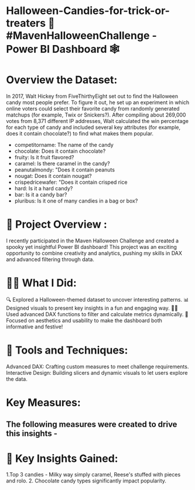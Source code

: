 # Halloween-Candies-for-trick-or-treaters 🎃 #MavenHalloweenChallenge - Power BI Dashboard 🕸️

# Overview the Dataset:

In 2017, Walt Hickey from FiveThirthyEight set out to find the Halloween candy most people prefer. To figure it out, he set up an experiment in which online voters could select their favorite candy from randomly generated matchups (for example, Twix or Snickers?).
After compiling about 269,000 votes from 8,371 different IP addresses, Walt calculated the win percentage for each type of candy and included several key attributes (for example, does it contain chocolate?) to find what makes them popular.

- competitorname: The name of the candy
- chocolate: Does it contain chocolate?
- fruity: Is it fruit flavored?
- caramel: Is there caramel in the candy?
- peanutalmondy: "Does it contain peanuts
- nougat: Does it contain nougat?
- crispedricewafer: "Does it contain crisped rice
- hard: Is it a hard candy?
- bar: Is it a candy bar?
- pluribus: Is it one of many candies in a bag or box?

# 👻 Project Overview :
I recently participated in the Maven Halloween Challenge and created a spooky yet insightful Power BI dashboard! This project was an exciting opportunity to combine creativity and analytics, pushing my skills in DAX and advanced filtering through data.

# 🕵️‍♀️ What I Did:
🔍 Explored a Halloween-themed dataset to uncover interesting patterns.
📊 Designed visuals to present key insights in a fun and engaging way.
🧙‍♂️ Used advanced DAX functions to filter and calculate metrics dynamically.
🎨 Focused on aesthetics and usability to make the dashboard both informative and festive!

# 🎁 Tools and Techniques:
Advanced DAX: Crafting custom measures to meet challenge requirements.
Interactive Design: Building slicers and dynamic visuals to let users explore the data.

# Key Measures:
The following measures were created to drive this insights -
- 

# 🧛 Key Insights Gained:
1.Top 3 candies - Milky way simply caramel, Reese's stuffed with pieces and rolo.
2. Chocolate candy types significantly impact popularity.


